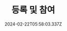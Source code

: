 ---
title: 등록 및 참여
date: 2024-02-22T05:58:03.337Z
description: 등록 및 참여 상위 메뉴 항목 **삭제하지 마세요**
weight: 90
---
